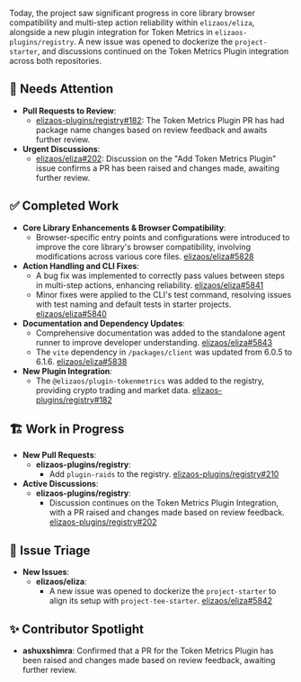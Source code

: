 Today, the project saw significant progress in core library browser compatibility and multi-step action reliability within `elizaos/eliza`, alongside a new plugin integration for Token Metrics in `elizaos-plugins/registry`. A new issue was opened to dockerize the `project-starter`, and discussions continued on the Token Metrics Plugin integration across both repositories.

## 🚨 Needs Attention
- **Pull Requests to Review**:
    - [elizaos-plugins/registry#182](https://github.com/elizaos-plugins/registry/pull/182): The Token Metrics Plugin PR has had package name changes based on review feedback and awaits further review.
- **Urgent Discussions**:
    - [elizaos/eliza#202](https://github.com/elizaos/eliza/issues/202): Discussion on the "Add Token Metrics Plugin" issue confirms a PR has been raised and changes made, awaiting further review.

## ✅ Completed Work
- **Core Library Enhancements & Browser Compatibility**:
    - Browser-specific entry points and configurations were introduced to improve the core library's browser compatibility, involving modifications across various core files. [elizaos/eliza#5828](https://github.com/elizaos/eliza/pull/5828)
- **Action Handling and CLI Fixes**:
    - A bug fix was implemented to correctly pass values between steps in multi-step actions, enhancing reliability. [elizaos/eliza#5841](https://github.com/elizaos/eliza/pull/5841)
    - Minor fixes were applied to the CLI's test command, resolving issues with test naming and default tests in starter projects. [elizaos/eliza#5840](https://github.com/elizaos/eliza/pull/5840)
- **Documentation and Dependency Updates**:
    - Comprehensive documentation was added to the standalone agent runner to improve developer understanding. [elizaos/eliza#5843](https://github.com/elizaos/eliza/pull/5843)
    - The `vite` dependency in `/packages/client` was updated from 6.0.5 to 6.1.6. [elizaos/eliza#5838](https://github.com/elizaos/eliza/pull/5838)
- **New Plugin Integration**:
    - The `@elizaos/plugin-tokenmetrics` was added to the registry, providing crypto trading and market data. [elizaos-plugins/registry#182](https://github.com/elizaos-plugins/registry/pull/182)

## 🏗️ Work in Progress
- **New Pull Requests**:
    - **elizaos-plugins/registry**:
        - Add `plugin-raids` to the registry. [elizaos-plugins/registry#210](https://github.com/elizaos-plugins/registry/pull/210)
- **Active Discussions**:
    - **elizaos-plugins/registry**:
        - Discussion continues on the Token Metrics Plugin Integration, with a PR raised and changes made based on review feedback. [elizaos-plugins/registry#202](https://github.com/elizaos-plugins/registry/issues/202)

## 🐞 Issue Triage
- **New Issues**:
    - **elizaos/eliza**:
        - A new issue was opened to dockerize the `project-starter` to align its setup with `project-tee-starter`. [elizaos/eliza#5842](https://github.com/elizaos/eliza/issues/5842)

## ✨ Contributor Spotlight
- **ashuxshimra**: Confirmed that a PR for the Token Metrics Plugin has been raised and changes made based on review feedback, awaiting further review.